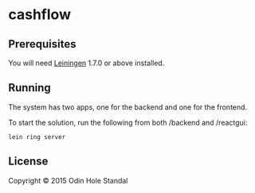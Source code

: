 # cashflow

## Prerequisites

You will need [Leiningen][1] 1.7.0 or above installed.

[1]: https://github.com/technomancy/leiningen

## Running

The system has two apps, one for the backend and one for the frontend.

To start the solution, run the following from both /backend and /reactgui:

    lein ring server


## License

Copyright © 2015 Odin Hole Standal
